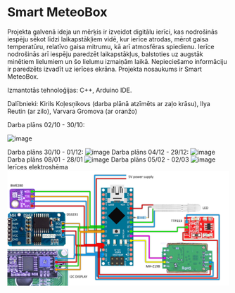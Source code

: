 # Smart MeteoBox
Projekta galvenā ideja un mērķis ir izveidot digitālu ierīci, kas nodrošinās iespēju sēkot līdzi laikapstākļiem vidē, kur ierīce atrodas, mērot gaisa temperatūru, relatīvo gaisa mitrumu, kā arī atmosfēras spiedienu. Ierīce nodrošinās arī iespēju paredzēt laikapstākļus, balstoties uz augstāk minētiem lielumiem un šo lielumu izmaiņām laikā. Nepieciešamo informāciju ir paredzēts izvadīt uz ierīces ekrāna.
Projekta nosaukums ir Smart MeteoBox.

Izmantotās tehnoloģijas: C++, Arduino IDE. 

Dalībnieki: Kirils Koļesņikovs (darba plānā atzīmēts ar zaļo krāsu), Ilya Reutin (ar zilo), Varvara Gromova (ar oranžo)

Darba plāns 02/10 - 30/10:

![image](https://github.com/Kiril400/IZV2023PROG/assets/144676503/995b8bcb-9906-4ec4-b1d5-13b84aba8610)

Darba plāns 30/10 - 01/12:
![image](https://github.com/Kiril400/IZV2023PROG/assets/144676168/8571c2a9-f2a9-48cc-a865-c8d1f52f0313)
Darba plāns 04/12 - 29/12:
![image](https://github.com/Kiril400/IZV2023PROG/assets/144676168/92f319e9-39c5-4d9c-b168-8568b625903c)
Darba plāns 08/01 - 28/01
![image](https://github.com/Kiril400/IZV2023PROG/assets/144676168/4f2f4121-bd7e-4c24-9f32-d2b74da3efa3)
Darba plāns 05/02 - 02/03
![image](https://github.com/Kiril400/IZV2023PROG/assets/144676168/c5f7961b-924c-40b8-b766-fc27f61b46e5)
Ierīces elektroshēma
![image](https://github.com/Kiril400/IZV2023PROG/blob/main/METEOSTATION%20CIRCUIT.png)

